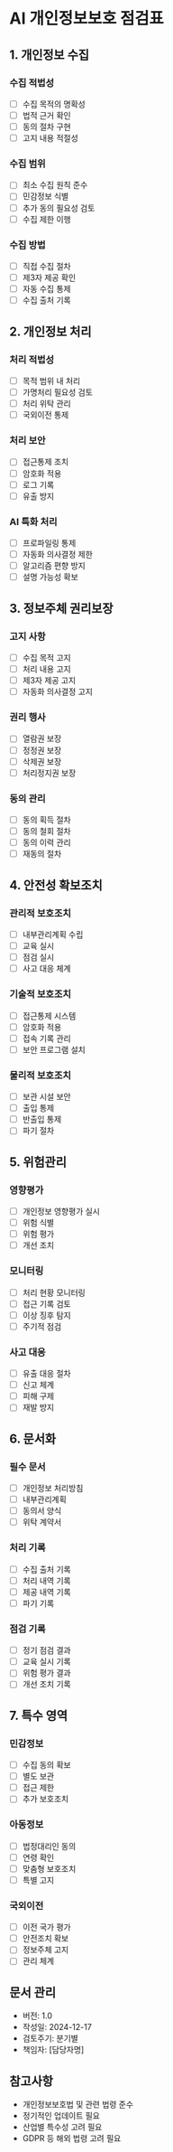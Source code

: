 # AI 개인정보보호 점검표

## 1. 개인정보 수집

### 수집 적법성
- [ ] 수집 목적의 명확성
- [ ] 법적 근거 확인
- [ ] 동의 절차 구현
- [ ] 고지 내용 적절성

### 수집 범위
- [ ] 최소 수집 원칙 준수
- [ ] 민감정보 식별
- [ ] 추가 동의 필요성 검토
- [ ] 수집 제한 이행

### 수집 방법
- [ ] 직접 수집 절차
- [ ] 제3자 제공 확인
- [ ] 자동 수집 통제
- [ ] 수집 출처 기록

## 2. 개인정보 처리

### 처리 적법성
- [ ] 목적 범위 내 처리
- [ ] 가명처리 필요성 검토
- [ ] 처리 위탁 관리
- [ ] 국외이전 통제

### 처리 보안
- [ ] 접근통제 조치
- [ ] 암호화 적용
- [ ] 로그 기록
- [ ] 유출 방지

### AI 특화 처리
- [ ] 프로파일링 통제
- [ ] 자동화 의사결정 제한
- [ ] 알고리즘 편향 방지
- [ ] 설명 가능성 확보

## 3. 정보주체 권리보장

### 고지 사항
- [ ] 수집 목적 고지
- [ ] 처리 내용 고지
- [ ] 제3자 제공 고지
- [ ] 자동화 의사결정 고지

### 권리 행사
- [ ] 열람권 보장
- [ ] 정정권 보장
- [ ] 삭제권 보장
- [ ] 처리정지권 보장

### 동의 관리
- [ ] 동의 획득 절차
- [ ] 동의 철회 절차
- [ ] 동의 이력 관리
- [ ] 재동의 절차

## 4. 안전성 확보조치

### 관리적 보호조치
- [ ] 내부관리계획 수립
- [ ] 교육 실시
- [ ] 점검 실시
- [ ] 사고 대응 체계

### 기술적 보호조치
- [ ] 접근통제 시스템
- [ ] 암호화 적용
- [ ] 접속 기록 관리
- [ ] 보안 프로그램 설치

### 물리적 보호조치
- [ ] 보관 시설 보안
- [ ] 출입 통제
- [ ] 반출입 통제
- [ ] 파기 절차

## 5. 위험관리

### 영향평가
- [ ] 개인정보 영향평가 실시
- [ ] 위험 식별
- [ ] 위험 평가
- [ ] 개선 조치

### 모니터링
- [ ] 처리 현황 모니터링
- [ ] 접근 기록 검토
- [ ] 이상 징후 탐지
- [ ] 주기적 점검

### 사고 대응
- [ ] 유출 대응 절차
- [ ] 신고 체계
- [ ] 피해 구제
- [ ] 재발 방지

## 6. 문서화

### 필수 문서
- [ ] 개인정보 처리방침
- [ ] 내부관리계획
- [ ] 동의서 양식
- [ ] 위탁 계약서

### 처리 기록
- [ ] 수집 출처 기록
- [ ] 처리 내역 기록
- [ ] 제공 내역 기록
- [ ] 파기 기록

### 점검 기록
- [ ] 정기 점검 결과
- [ ] 교육 실시 기록
- [ ] 위험 평가 결과
- [ ] 개선 조치 기록

## 7. 특수 영역

### 민감정보
- [ ] 수집 동의 확보
- [ ] 별도 보관
- [ ] 접근 제한
- [ ] 추가 보호조치

### 아동정보
- [ ] 법정대리인 동의
- [ ] 연령 확인
- [ ] 맞춤형 보호조치
- [ ] 특별 고지

### 국외이전
- [ ] 이전 국가 평가
- [ ] 안전조치 확보
- [ ] 정보주체 고지
- [ ] 관리 체계

## 문서 관리
- 버전: 1.0
- 작성일: 2024-12-17
- 검토주기: 분기별
- 책임자: [담당자명]

## 참고사항
- 개인정보보호법 및 관련 법령 준수
- 정기적인 업데이트 필요
- 산업별 특수성 고려 필요
- GDPR 등 해외 법령 고려 필요
